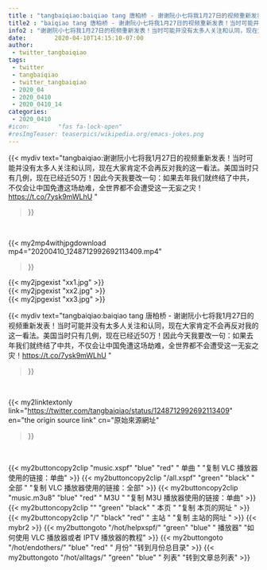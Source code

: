 ```yaml
---
title : "tangbaiqiao:baiqiao tang 唐柏桥 - 谢谢阮小七将我1月27日的视频重新发表！当时可能并没有太多人关注和认同，现在大家肯定不会再反对我的这一看法。美国当时只有几例，现在已经近50万！因此今天我要改一句：如果去年我们就终结了中共，不仅会让中国免遭这场劫难，全世界都不会遭受这一无妄之灾！https://t.co/7ysk9mWLhU "
title2 : "baiqiao tang 唐柏桥 - 谢谢阮小七将我1月27日的视频重新发表！当时可能并没有太多人关注和认同，现在大家肯定不会再反对我的这一看法。美国当时只有几例，现在已经近50万！因此今天我要改一句：如果去年我们就终结了中共，不仅会让中国免遭这场劫难，全世界都不会遭受这一无妄之灾！https://t.co/7ysk9mWLhU "
info2 : "谢谢阮小七将我1月27日的视频重新发表！当时可能并没有太多人关注和认同，现在大家肯定不会再反对我的这一看法。美国当时只有几例，现在已经近50万！因此今天我要改一句：如果去年我们就终结了中共，不仅会让中国免遭这场劫难，全世界都不会遭受这一无妄之灾！https://t.co/7ysk9mWLhU "
date:        2020-04-10T14:15:10-07:00
author:
 - twitter_tangbaiqiao
tags:
 - twitter
 - tangbaiqiao
 - twitter_tangbaiqiao
 - 2020_04
 - 2020_0410
 - 2020_0410_14
categories:
 - 2020_0410
#icon:        "fas fa-lock-open"
#resImgTeaser: teaserpics/wikipedia.org/emacs-jokes.png
---
```


{{< mydiv text="tangbaiqiao:谢谢阮小七将我1月27日的视频重新发表！当时可能并没有太多人关注和认同，现在大家肯定不会再反对我的这一看法。美国当时只有几例，现在已经近50万！因此今天我要改一句：如果去年我们就终结了中共，不仅会让中国免遭这场劫难，全世界都不会遭受这一无妄之灾！https://t.co/7ysk9mWLhU "
>}}
<br>


{{< my2mp4withjpgdownload mp4="20200410_1248712992692113409.mp4"
>}}

{{< my2jpgexist "xx1.jpg" >}}<br>
{{< my2jpgexist "xx2.jpg" >}}<br>
{{< my2jpgexist "xx3.jpg" >}}<br>



{{< mydiv text="tangbaiqiao:baiqiao tang 唐柏桥 - 谢谢阮小七将我1月27日的视频重新发表！当时可能并没有太多人关注和认同，现在大家肯定不会再反对我的这一看法。美国当时只有几例，现在已经近50万！因此今天我要改一句：如果去年我们就终结了中共，不仅会让中国免遭这场劫难，全世界都不会遭受这一无妄之灾！https://t.co/7ysk9mWLhU "
>}}
<br>

{{< my2linktextonly link="https://twitter.com/tangbaiqiao/status/1248712992692113409"
en="the origin source link" cn="原始來源網址"
>}}


<br>

{{< my2buttoncopy2clip "music.xspf"        "blue"   "red"    " 单曲 "  "复制 VLC 播放器使用的链接：单曲" >}} {{< my2buttoncopy2clip "/all.xspf"         "green"  "black"  " 全部 "  "复制 VLC 播放器使用的链接：全部" >}} {{< my2buttoncopy2clip "music.m3u8"        "blue"   "red"    " M3U  "    "复制 M3U 播放器使用的链接：单曲" >}} {{< my2buttoncopy2clip ""                  "green"  "black"  " 本页 "    "复制 本页的网址 " >}} {{< my2buttoncopy2clip "/"                 "black"  "red"    " 主站 "    "复制 主站的网址 " >}} {{< mybr2 >}} {{< my2buttongoto      "/hot/helpxspf/"    "green"  "blue"   " 播放器" "如何使用 VLC 播放器或者 IPTV 播放器的教程" >}} {{< my2buttongoto      "/hot/endothers/"   "blue"   "red"    " 月份"   "转到月份总目录" >}} {{< my2buttongoto      "/hot/alltags/"     "green"  "blue"   " 列表"   "转到文章总列表" >}} 
